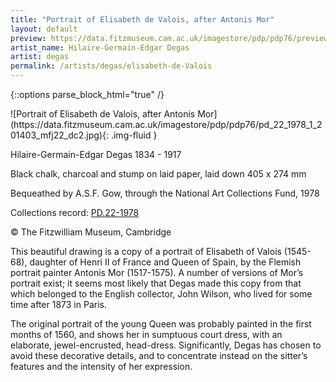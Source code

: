 ```yaml
---
title: "Portrait of Elisabeth de Valois, after Antonis Mor"
layout: default
preview: https://data.fitzmuseum.cam.ac.uk/imagestore/pdp/pdp76/preview_pd_22_1978_1_201403_mfj22_dc2.jpg
artist_name: Hilaire-Germain-Edgar Degas
artist: degas
permalink: /artists/degas/elisabeth-de-Valois
---
```

{::options parse_block_html="true" /}
<div class="text-center">
![Portrait of Elisabeth de Valois, after Antonis Mor](https://data.fitzmuseum.cam.ac.uk/imagestore/pdp/pdp76/pd_22_1978_1_201403_mfj22_dc2.jpg){: .img-fluid }
</div>

Hilaire-Germain-Edgar Degas 1834 - 1917

Black chalk, charcoal and stump on laid paper, laid down  405 x 274 mm

Bequeathed by A.S.F. Gow, through the National Art Collections Fund, 1978    

Collections record: [PD.22-1978](https://data.fitzmuseum.cam.ac.uk/id/object/6278)

© The Fitzwilliam Museum, Cambridge

This beautiful drawing is a copy of a portrait of Elisabeth of Valois (1545-68), daughter of Henri II of France and Queen of Spain, by the Flemish portrait painter Antonis Mor (1517-1575). A number of versions of Mor’s portrait exist; it seems most likely that Degas made this copy from that which belonged to the English collector, John Wilson, who lived for some time after 1873 in Paris.

The original portrait of the young Queen was probably painted in the first months of 1560, and shows her in sumptuous court dress, with an elaborate, jewel-encrusted, head-dress. Significantly, Degas has chosen to avoid these decorative details, and to concentrate instead on the sitter’s features and the intensity of her expression.
